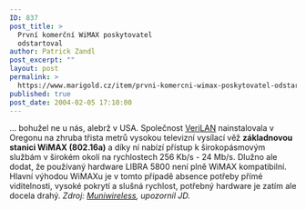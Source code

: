 ```yaml
---
ID: 837
post_title: >
  První komerční WiMAX poskytovatel
  odstartoval
author: Patrick Zandl
post_excerpt: ""
layout: post
permalink: >
  https://www.marigold.cz/item/prvni-komercni-wimax-poskytovatel-odstartoval
published: true
post_date: 2004-02-05 17:10:00
---
```

... bohužel ne u nás, alebrž v USA. Společnost <A href="http://www.verilan.com/" target=_blank>VeriLAN</A> nainstalovala v Oregonu na zhruba třista metrů vysokou televizní vysílací věž <STRONG>základnovou stanici WiMAX (802.16a)</STRONG>&#160;a díky ní nabízí přístup k širokopásmovým službám v širokém okolí na rychlostech 256 Kb/s - 24 Mb/s. Dlužno ale dodat, že používaný hardware LIBRA 5800 není plně WiMAX kompatibilní. Hlavní výhodou WiMAXu je v tomto případě absence potřeby přímé viditelnosti, vysoké pokrytí a slušná rychlost, potřebný hardware je zatím ale docela drahý. <EM>Zdroj: </EM><A href="http://www.muniwireless.com/archives/000232.html" target=_blank><EM>Muniwireless</EM></A><EM>, upozornil JD.</EM>